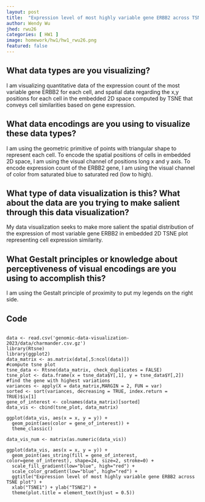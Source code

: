 ```yaml
---
layout: post
title:  "Expression level of most highly variable gene ERBB2 across TSNE plot"
author: Wendy Wu
jhed: rwu26
categories: [ HW1 ]
image: homework/hw1/hw1_rwu26.png
featured: false
---
```


## What data types are you visualizing?
I am visualizing quantitative data of the expression count of the most variable gene ERBB2 for each cell, and spatial data regarding the x,y positions for each cell in the embedded 2D space computed by TSNE that conveys cell similarities based on gene expression.

## What data encodings are you using to visualize these data types?
I am using the geometric primitive of points with triangular shape to represent each cell. To encode the spatial positions of cells in embedded 2D space, I am using the visual channel of positions long x and y axis. To encode expression count of the ERBB2 gene, I am using the visual channel of color from saturated blue to saturated red (low to high). 

## What type of data visualization is this? What about the data are you trying to make salient through this data visualization? 
My data visualization seeks to make more salient the spatial distribution of the expression of most variable gene ERBB2 in embedded 2D TSNE plot representing cell expression similarity.

## What Gestalt principles or knowledge about perceptiveness of visual encodings are you using to accomplish this?
I am using the Gestalt principle of proximity to put my legends on the right side. 

## Code

```{r}

data <- read.csv('genomic-data-visualization-2023/data/charmander.csv.gz')
library(Rtsne)
library(ggplot2)
data_matrix <- as.matrix(data[,5:ncol(data)])
#compute tsne plot
tsne_data <- Rtsne(data_matrix, check_duplicates = FALSE)
tsne_plot <- data.frame(x = tsne_data$Y[,1], y = tsne_data$Y[,2])
#find the gene with highest variations
variances <- apply(X = data_matrix,MARGIN = 2, FUN = var)
sorted <- sort(variances, decreasing = TRUE, index.return = TRUE)$ix[1]
gene_of_interest <- colnames(data_matrix)[sorted]
data_vis <- cbind(tsne_plot, data_matrix)

ggplot(data_vis, aes(x = x, y = y)) +
  geom_point(aes(color = gene_of_interest)) +
  theme_classic() 

data_vis_num <- matrix(as.numeric(data_vis))

ggplot(data_vis, aes(x = x, y = y)) +
  geom_point(aes_string(fill = gene_of_interest, color=gene_of_interest), shape=24, size=2, stroke=0) +
  scale_fill_gradient(low="blue", high="red") +   
  scale_color_gradient(low="blue", high="red") +
  ggtitle("Expression level of most highly variable gene ERBB2 across TSNE plot") + 
  xlab("TSNE1") + ylab("TSNE2") +
  theme(plot.title = element_text(hjust = 0.5))

```

